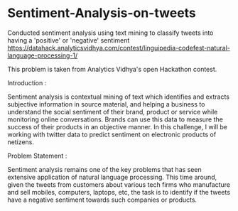 # Sentiment-Analysis-on-tweets
Conducted sentiment analysis using text mining to classify tweets into having a 'positive' or 'negative' sentiment
https://datahack.analyticsvidhya.com/contest/linguipedia-codefest-natural-language-processing-1/

This problem is taken from Analytics Vidhya's open Hackathon contest.

Introduction :

Sentiment analysis is contextual mining of text which identifies and extracts subjective information in source material, and helping a business to understand the social sentiment of their brand, product or service while monitoring online conversations. Brands can use this data to measure the success of their products in an objective manner. In this challenge, I will be working with twitter data to predict sentiment on electronic products of netizens.

Problem Statement :

Sentiment analysis remains one of the key problems that has seen extensive application of natural language processing. This time around, given the tweets from customers about various tech firms who manufacture and sell mobiles, computers, laptops, etc, the task is to identify if the tweets have a negative sentiment towards such companies or products.
